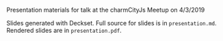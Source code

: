 Presentation materials for talk at the charmCityJs Meetup on 4/3/2019

Slides generated with Deckset. Full source for slides is in `presentation.md`. Rendered slides are in `presentation.pdf`.
